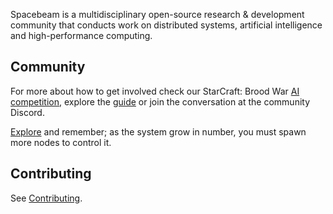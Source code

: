 Spacebeam is a multidisciplinary open-source research & development community that conducts work on distributed systems, artificial intelligence and high-performance computing.

## Community
For more about how to get involved check our StarCraft: Brood War [AI competition](https://torchup.org), explore the [guide](https://github.com/spacebeam/guide/wiki) or join the conversation at the community Discord.

[Explore](https://github.com/spacebeam) and remember; as the system grow in number, you must spawn more nodes to control it.

## Contributing

See [Contributing](CONTRIBUTING.md).
